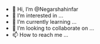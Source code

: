 - 👋 Hi, I’m @Negarshahinfar
- 👀 I’m interested in ...
- 🌱 I’m currently learning ...
- 💞️ I’m looking to collaborate on ...
- 📫 How to reach me ...

<!---
Negarshahinfar/Negarshahinfar is a ✨ special ✨ repository because its `README.md` (this file) appears on your GitHub profile.
You can click the Preview link to take a look at your changes.
--->
